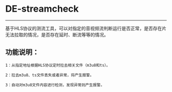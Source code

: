 # DE-streamcheck

------

基于HLS协议的测流工具，可以对指定的音视频流判断运行是否正常，是否存在片无法拉取的情况，是否存在延时、断流等等的情况。


## 功能说明：

	1：从指定地址根据HLS协议定时拉去相关文件（m3u8和ts）。
	
	2：拉去m3u8、ts文件丢失或者异常，将产生报警。

	3：自动对m3u8文件内容进行检测，发现异常则产生报警。

